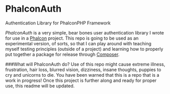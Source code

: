 PhalconAuth
===========

Authentication Library for PhalconPHP Framework

*PhalconAuth* is a very simple, bear bones user authentication library I wrote for use in a [Phalcon](phalconphp.com) project. This repo is going to be used as an experimental version, of sorts, so that I can play around with teaching myself testing principles (outside of a project) and learning how to properly put together a package for release through [Composer](getcomposer.org).

###What will PhalconAuth do?
Use of this repo might cause extreme illness, frustration, hair loss, blurred vision, dizziness, insane thoughts, puppies to cry and unicorns to die. You have been warned that this is a repo that is a work in progress! Once this project is further along and ready for proper use, this readme will be updated.
